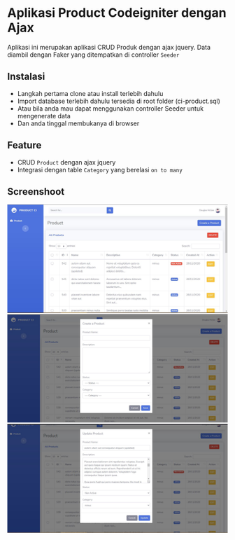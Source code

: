 # Aplikasi Product Codeigniter dengan Ajax
Aplikasi ini merupakan aplikasi CRUD Produk dengan ajax jquery.
Data diambil dengan Faker yang ditempatkan di controller `Seeder`

## Instalasi
  - Langkah pertama clone atau install terlebih dahulu
  - Import database terlebih dahulu tersedia di root folder (ci-product.sql)
  - Atau bila anda mau dapat menggunakan controller Seeder untuk mengenerate data
  - Dan anda tinggal membukanya di browser

## Feature
  - CRUD `Product` dengan ajax jquery
  - Integrasi dengan table `Category` yang berelasi `on to many`

## Screenshoot
  ![Image display product](./screenshoot/gambar1.jpg)
  ![Image display product](./screenshoot/gambar2.jpg)
  ![Image display product](./screenshoot/gambar3.jpg)